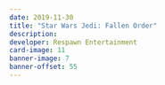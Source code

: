 ```yaml
---
date: 2019-11-30
title: "Star Wars Jedi: Fallen Order"
description:
developer: Respawn Entertainment
card-image: 11
banner-image: 7
banner-offset: 55
---
```

